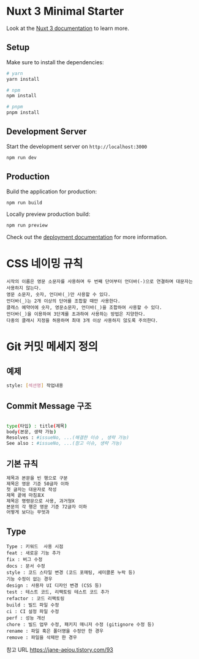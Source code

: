 # Nuxt 3 Minimal Starter

Look at the [Nuxt 3 documentation](https://nuxt.com/docs/getting-started/introduction) to learn more.

## Setup

Make sure to install the dependencies:

```bash
# yarn
yarn install

# npm
npm install

# pnpm
pnpm install
```

## Development Server

Start the development server on `http://localhost:3000`

```bash
npm run dev
```

## Production

Build the application for production:

```bash
npm run build
```

Locally preview production build:

```bash
npm run preview
```

Check out the [deployment documentation](https://nuxt.com/docs/getting-started/deployment) for more information.



# CSS 네이밍 규칙

```
시작의 이름은 영문 소문자를 사용하며 두 번째 단어부터 언더바(-)으로 연결하며 대문자는 사용하지 않는다.
영문 소문자, 숫자, 언더바(_)만 사용할 수 있다.
언더바(_)는 2개 이상의 단어를 조합할 때만 사용한다.
클래스 예약어에 숫자, 영문소문자, 언더바(_)을 조합하여 사용할 수 있다.
언더바(_)을 이용하여 3단계를 초과하여 사용하는 방법은 지양한다.
다중의 클래시 지정을 허용하며 최대 3개 이상 사용하지 않도록 주의한다.
```

# Git 커밋 메세지 정의

## 예제
```bash 
style: [섹션명] 작업내용
```

## Commit Message 구조

```bash 

type(타입) : title(제목)
body(본문, 생략 가능) 
Resolves : #issueNo, ...(해결한 이슈 , 생략 가능) 
See also : #issueNo, ...(참고 이슈, 생략 가능)
```

## 기본 규칙


```bash
제목과 본문을 빈 행으로 구분
제목은 영문 기준 50글자 이하
첫 글자는 대문자로 작성
제목 끝에 마침표X
제목은 명령문으로 사용, 과거형X
본문의 각 행은 영문 기준 72글자 이하
어떻게 보다는 무엇과 
```

## Type
```
Type : 키워드	사용 시점
feat : 새로운 기능 추가
fix : 버그 수정
docs : 문서 수정
style : 코드 스타일 변경 (코드 포매팅, 세미콜론 누락 등)
기능 수정이 없는 경우
design : 사용자 UI 디자인 변경 (CSS 등)
test : 테스트 코드, 리팩토링 테스트 코드 추가
refactor : 코드 리팩토링
build : 빌드 파일 수정
ci : CI 설정 파일 수정
perf : 성능 개선
chore : 빌드 업무 수정, 패키지 매니저 수정 (gitignore 수정 등)
rename : 파일 혹은 폴더명을 수정만 한 경우
remove : 파일을 삭제만 한 경우
```

참고 URL https://jane-aeiou.tistory.com/93
